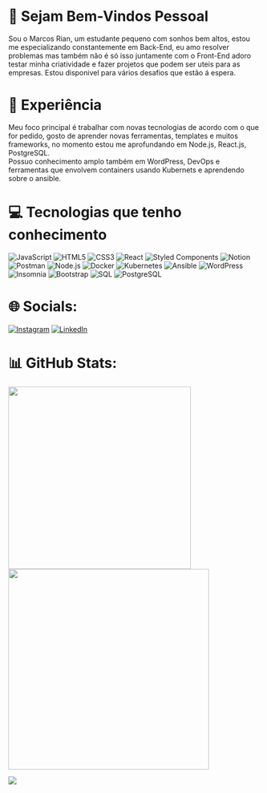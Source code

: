 # 👋 Sejam Bem-Vindos Pessoal

Sou o Marcos Rian, um estudante pequeno com sonhos bem altos, estou me especializando constantemente em Back-End, eu amo resolver problemas mas também não é só isso
juntamente com o Front-End adoro testar minha criatividade e fazer projetos que podem ser uteis para as empresas. Estou disponivel para vários desafios que estão á espera.

# 🚀 Experiência

Meu foco principal é trabalhar com novas tecnologias de acordo com o que for pedido, gosto de aprender novas ferramentas, templates e muitos frameworks, no momento estou me aprofundando em Node.js, React.js, PostgreSQL.<br>
Possuo conhecimento amplo também em WordPress, DevOps e ferramentas que envolvem containers usando Kubernets e aprendendo sobre o ansible.

# 💻 Tecnologias que tenho conhecimento
![JavaScript](https://img.shields.io/badge/javascript-%23323330.svg?style=for-the-badge&logo=javascript&logoColor=%23F7DF1E)  ![HTML5](https://img.shields.io/badge/html5-%23E34F26.svg?style=for-the-badge&logo=html5&logoColor=white) ![CSS3](https://img.shields.io/badge/css3-%231572B6.svg?style=for-the-badge&logo=css3&logoColor=white) ![React](https://img.shields.io/badge/react-%2320232a.svg?style=for-the-badge&logo=react&logoColor=%2361DAFB) ![Styled Components](https://img.shields.io/badge/styled--components-DB7093?style=for-the-badge&logo=styled-components&logoColor=white)  ![Notion](https://img.shields.io/badge/Notion-%23000000.svg?style=for-the-badge&logo=notion&logoColor=white) ![Postman](https://img.shields.io/badge/Postman-FF6C37?style=for-the-badge&logo=postman&logoColor=white) ![Node.js](https://img.shields.io/badge/Node.js-%23323330.svg?style=for-the-badge&logo=node.js&logoColor=%23F7DF1E) ![Docker](https://img.shields.io/badge/Docker-%230db7ed.svg?style=for-the-badge&logo=docker&logoColor=white) ![Kubernetes](https://img.shields.io/badge/Kubernetes-%23326ce5.svg?style=for-the-badge&logo=kubernetes&logoColor=white) ![Ansible](https://img.shields.io/badge/Ansible-%23EE0000.svg?style=for-the-badge&logo=ansible&logoColor=white) ![WordPress](https://img.shields.io/badge/WordPress-%2321759B.svg?style=for-the-badge&logo=wordpress&logoColor=white) ![Insomnia](https://img.shields.io/badge/Insomnia-%5849BE.svg?style=for-the-badge&logo=insomnia&logoColor=white) ![Bootstrap](https://img.shields.io/badge/Bootstrap-%23563D7C.svg?style=for-the-badge&logo=bootstrap&logoColor=white)
![SQL](https://img.shields.io/badge/SQL-%23000000.svg?style=for-the-badge&logo=sql&logoColor=white) ![PostgreSQL](https://img.shields.io/badge/PostgreSQL-%23316192.svg?style=for-the-badge&logo=postgresql&logoColor=white)

# 🌐 Socials:
[![Instagram](https://img.shields.io/badge/Instagram-%23E4405F.svg?logo=Instagram&logoColor=white)](https://instagram.com/marcos_rian.dev) [![LinkedIn](https://img.shields.io/badge/LinkedIn-%230077B5.svg?logo=linkedin&logoColor=white)](https://linkedin.com/in/marcos-silva-98b92419b/)

# 📊 GitHub Stats:
<img src="https://github-readme-stats-wheat-two-53.vercel.app/api?username=MarcosRian18&theme=neon&hide_border=false&include_all_commits=false&count_private=false"  width="364px" />                    <img src="https://github-readme-streak-stats.herokuapp.com/?user=MarcosRian18&theme=neon&hide_border=false"  width="400px" />



![](https://github-readme-stats-wheat-two-53.vercel.app/api/top-langs/?username=MarcosRian18&theme=neon&hide_border=false&include_all_commits=false&count_private=false&layout=compact)
